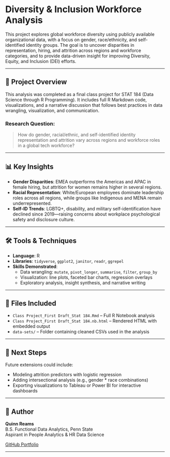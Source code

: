 # Diversity & Inclusion Workforce Analysis

This project explores global workforce diversity using publicly available organizational data, with a focus on gender, race/ethnicity, and self-identified identity groups. The goal is to uncover disparities in representation, hiring, and attrition across regions and workforce categories, and to provide data-driven insight for improving Diversity, Equity, and Inclusion (DEI) efforts.

---

## 📁 Project Overview

This analysis was completed as a final class project for STAT 184 (Data Science through R Programming). It includes full R Markdown code, visualizations, and a narrative discussion that follows best practices in data wrangling, visualization, and communication.

### Research Question:
> How do gender, racial/ethnic, and self-identified identity representation and attrition vary across regions and workforce roles in a global tech workforce?

---

## 📊 Key Insights

- **Gender Disparities**: EMEA outperforms the Americas and APAC in female hiring, but attrition for women remains higher in several regions.
- **Racial Representation**: White/European employees dominate leadership roles across all regions, while groups like Indigenous and MENA remain underrepresented.
- **Self-ID Trends**: LGBTQ+, disability, and military self-identification have declined since 2019—raising concerns about workplace psychological safety and disclosure culture.

---

## 🛠️ Tools & Techniques

- **Language**: R
- **Libraries**: `tidyverse`, `ggplot2`, `janitor`, `readr`, `ggrepel`
- **Skills Demonstrated**:
  - Data wrangling: `mutate`, `pivot_longer`, `summarise`, `filter`, `group_by`
  - Visualization: line plots, faceted bar charts, regression overlays
  - Exploratory analysis, insight synthesis, and narrative writing

---

## 📂 Files Included

- `Class Project_First Draft_Stat 184.Rmd` – Full R Notebook analysis
- `Class Project_First Draft_Stat 184.nb.html` – Rendered HTML with embedded output
- `data-sets/` – Folder containing cleaned CSVs used in the analysis

---

## 📌 Next Steps

Future extensions could include:
- Modeling attrition predictors with logistic regression
- Adding intersectional analysis (e.g., gender * race combinations)
- Exporting visualizations to Tableau or Power BI for interactive dashboards

---

## 👤 Author

**Quinn Reams**  
B.S. Functional Data Analytics, Penn State  
Aspirant in People Analytics & HR Data Science

[GitHub Portfolio](https://github.com/PixelQuinn)

---
